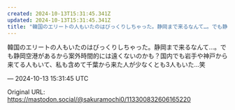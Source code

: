 ```yaml
---
created: 2024-10-13T15:31:45.341Z
updated: 2024-10-13T15:31:45.341Z
title: "韓国のエリートの人もいたのはびっくりしちゃった。静岡まで来るなんて…。でも静岡空[...]"
---
```


<p>韓国のエリートの人もいたのはびっくりしちゃった。静岡まで来るなんて…。でも静岡空港があるから案外時間的には遠くないのかも？国内でも岩手や神戸から来てる人もいて、私も含めて千葉から来た人が少なくとも3人もいた…笑</p>

&mdash; 2024-10-13 15:31:45 UTC

Original URL: https://mastodon.social/@sakuramochi0/113300832606165220
